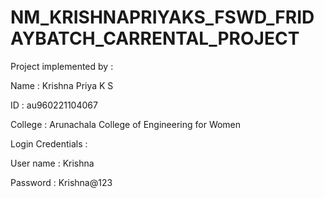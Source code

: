 # NM_KRISHNAPRIYAKS_FSWD_FRIDAYBATCH_CARRENTAL_PROJECT
Project implemented by : 


Name : Krishna Priya K S


ID : au960221104067


College : Arunachala College of Engineering for Women


Login Credentials : 

User name : Krishna


Password : Krishna@123

